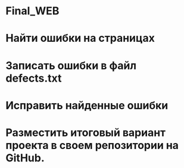 # Final_WEB
# Найти ошибки на страницах
# Записать ошибки в файл defects.txt
# Исправить найденные ошибки
# Разместить итоговый вариант проекта в своем репозитории на GitHub.
